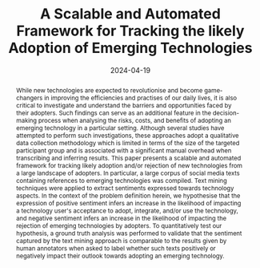 ---
title: "A Scalable and Automated Framework for Tracking the likely Adoption of Emerging Technologies"
authors:
- Lowri Williams
- Eirini Anthi
- Pete Burnap

date: "2024-04-19"
doi: "https://www.mdpi.com/2078-2489/15/4/237"

# Schedule page publish date (NOT publication's date).
publishDate: ""

# Publication type.
# Legend: 0 = Uncategorized; 1 = Conference paper; 2 = Journal article;
# 3 = Preprint / Working Paper; 4 = Report; 5 = Book; 6 = Book section;
# 7 = Thesis; 8 = Patent
publication_types: ["2"]

# Publication name and optional abbreviated publication name.
publication: ''
publication_short: ""

abstract: While new technologies are expected to revolutionise and become game-changers in improving the efficiencies and practises of our daily lives, it is also critical to investigate and understand the barriers and opportunities faced by their adopters. Such findings can serve as an additional feature in the decision-making process when analysing the risks, costs, and benefits of adopting an emerging technology in a particular setting. Although several studies have attempted to perform such investigations, these approaches adopt a qualitative data collection methodology which is limited in terms of the size of the targeted participant group and is associated with a significant manual overhead when transcribing and inferring results. This paper presents a scalable and automated framework for tracking likely adoption and/or rejection of new technologies from a large landscape of adopters. In particular, a large corpus of social media texts containing references to emerging technologies was compiled. Text mining techniques were applied to extract sentiments expressed towards technology aspects. In the context of the problem definition herein, we hypothesise that the expression of positive sentiment infers an increase in the likelihood of impacting a technology user's acceptance to adopt, integrate, and/or use the technology, and negative sentiment infers an increase in the likelihood of impacting the rejection of emerging technologies by adopters. To quantitatively test our hypothesis, a ground truth analysis was performed to validate that the sentiment captured by the text mining approach is comparable to the results given by human annotators when asked to label whether such texts positively or negatively impact their outlook towards adopting an emerging technology.

# Summary. An optional shortened abstract.
summary: 

tags:
- Emerging Technologies
- Technology Barriers
- Technology Adoption
- Aspect-Based Sentiment Analysis
- Natural Language Processing
featured: true

links:
- icon: arxiv
  icon_pack: ai
  name: arXiv:2402.01670
  url: https://www.mdpi.com/2078-2489/15/4/237
# - icon: inspire
#   icon_pack: ai
#   name: inspire1728738
#   url: https://inspirehep.net/literature/1728738
# - icon: springer
#   icon_pack: ai
#   name: JHEP 07 (2019) 123
#   url: https://doi.org/10.1007/JHEP07(2019)123
  
---